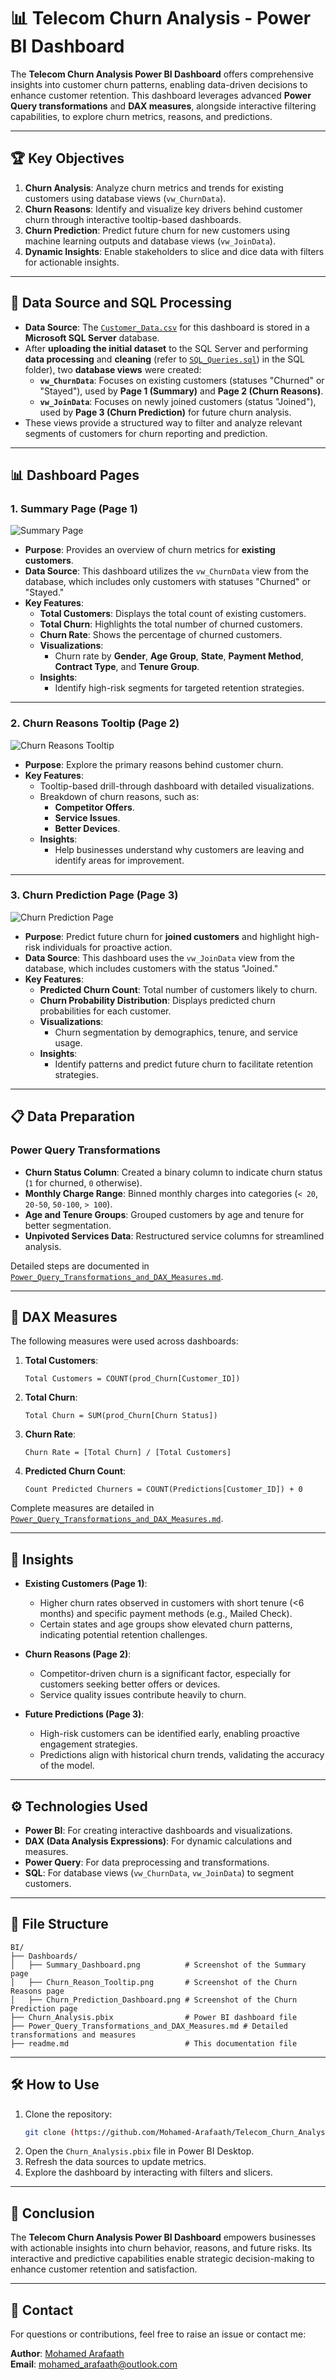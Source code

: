 # 📊 Telecom Churn Analysis - Power BI Dashboard

The **Telecom Churn Analysis Power BI Dashboard** offers comprehensive insights into customer churn patterns, enabling data-driven decisions to enhance customer retention. This dashboard leverages advanced **Power Query transformations** and **DAX measures**, alongside interactive filtering capabilities, to explore churn metrics, reasons, and predictions.

---

## 🏆 Key Objectives

1. **Churn Analysis**: Analyze churn metrics and trends for existing customers using database views (`vw_ChurnData`).
2. **Churn Reasons**: Identify and visualize key drivers behind customer churn through interactive tooltip-based dashboards.
3. **Churn Prediction**: Predict future churn for new customers using machine learning outputs and database views (`vw_JoinData`).
4. **Dynamic Insights**: Enable stakeholders to slice and dice data with filters for actionable insights.

---

## 🔗 Data Source and SQL Processing

- **Data Source**: The [`Customer_Data.csv`](../Dataset/Customer_Data.csv) for this dashboard is stored in a **Microsoft SQL Server** database.
- After **uploading the initial dataset** to the SQL Server and performing **data processing** and **cleaning** (refer to [`SQL_Queries.sql`](../SQL/SQL_Queries.sql)) in the SQL folder), two **database views** were created:
  - **`vw_ChurnData`**: Focuses on existing customers (statuses "Churned" or "Stayed"), used by **Page 1 (Summary)** and **Page 2 (Churn Reasons)**.
  - **`vw_JoinData`**: Focuses on newly joined customers (status "Joined"), used by **Page 3 (Churn Prediction)** for future churn analysis.
- These views provide a structured way to filter and analyze relevant segments of customers for churn reporting and prediction.

---

## 📊 Dashboard Pages

### **1. Summary Page (Page 1)**

![Summary Page](Dashboard/Summary_Dashboard.png)

- **Purpose**: Provides an overview of churn metrics for **existing customers**.
- **Data Source**: This dashboard utilizes the `vw_ChurnData` view from the database, which includes only customers with statuses "Churned" or "Stayed."
- **Key Features**:
  - **Total Customers**: Displays the total count of existing customers.
  - **Total Churn**: Highlights the total number of churned customers.
  - **Churn Rate**: Shows the percentage of churned customers.
  - **Visualizations**:
    - Churn rate by **Gender**, **Age Group**, **State**, **Payment Method**, **Contract Type**, and **Tenure Group**.
  - **Insights**:
    - Identify high-risk segments for targeted retention strategies.

---

### **2. Churn Reasons Tooltip (Page 2)**

![Churn Reasons Tooltip](Dashboard/Churn_Reasons_Dashboard.png)

- **Purpose**: Explore the primary reasons behind customer churn.
- **Key Features**:
  - Tooltip-based drill-through dashboard with detailed visualizations.
  - Breakdown of churn reasons, such as:
    - **Competitor Offers**.
    - **Service Issues**.
    - **Better Devices**.
  - **Insights**:
    - Help businesses understand why customers are leaving and identify areas for improvement.

---

### **3. Churn Prediction Page (Page 3)**

![Churn Prediction Page](Dashboard/Churn_Prediction_Dashboard.png)

- **Purpose**: Predict future churn for **joined customers** and highlight high-risk individuals for proactive action.
- **Data Source**: This dashboard uses the `vw_JoinData` view from the database, which includes customers with the status "Joined."
- **Key Features**:
  - **Predicted Churn Count**: Total number of customers likely to churn.
  - **Churn Probability Distribution**: Displays predicted churn probabilities for each customer.
  - **Visualizations**:
    - Churn segmentation by demographics, tenure, and service usage.
  - **Insights**:
    - Identify patterns and predict future churn to facilitate retention strategies.

---

## 📋 Data Preparation

### **Power Query Transformations**

- **Churn Status Column**: Created a binary column to indicate churn status (`1` for churned, `0` otherwise).
- **Monthly Charge Range**: Binned monthly charges into categories (`< 20`, `20-50`, `50-100`, `> 100`).
- **Age and Tenure Groups**: Grouped customers by age and tenure for better segmentation.
- **Unpivoted Services Data**: Restructured service columns for streamlined analysis.

Detailed steps are documented in [`Power_Query_Transformations_and_DAX_Measures.md`](./Power_Query_Transformations_and_DAX_Measures.md).

---

## 🧮 DAX Measures

The following measures were used across dashboards:

1. **Total Customers**:
   ~~~dax
   Total Customers = COUNT(prod_Churn[Customer_ID])
   ~~~

2. **Total Churn**:
   ~~~dax
   Total Churn = SUM(prod_Churn[Churn Status])
   ~~~

3. **Churn Rate**:
   ~~~dax
   Churn Rate = [Total Churn] / [Total Customers]
   ~~~

4. **Predicted Churn Count**:
   ~~~dax
   Count Predicted Churners = COUNT(Predictions[Customer_ID]) + 0
   ~~~

Complete measures are detailed in [`Power_Query_Transformations_and_DAX_Measures.md`](./Power_Query_Transformations_and_DAX_Measures.md).

---

## 🌟 Insights

- **Existing Customers (Page 1)**:
  - Higher churn rates observed in customers with short tenure (<6 months) and specific payment methods (e.g., Mailed Check).
  - Certain states and age groups show elevated churn patterns, indicating potential retention challenges.

- **Churn Reasons (Page 2)**:
  - Competitor-driven churn is a significant factor, especially for customers seeking better offers or devices.
  - Service quality issues contribute heavily to churn.

- **Future Predictions (Page 3)**:
  - High-risk customers can be identified early, enabling proactive engagement strategies.
  - Predictions align with historical churn trends, validating the accuracy of the model.

---

## ⚙️ Technologies Used

- **Power BI**: For creating interactive dashboards and visualizations.
- **DAX (Data Analysis Expressions)**: For dynamic calculations and measures.
- **Power Query**: For data preprocessing and transformations.
- **SQL**: For database views (`vw_ChurnData`, `vw_JoinData`) to segment customers.

---

## 📁 File Structure

~~~plaintext
BI/
├── Dashboards/
│   ├── Summary_Dashboard.png          # Screenshot of the Summary page
│   ├── Churn_Reason_Tooltip.png       # Screenshot of the Churn Reasons page
│   ├── Churn_Prediction_Dashboard.png # Screenshot of the Churn Prediction page
├── Churn_Analysis.pbix                # Power BI dashboard file
├── Power_Query_Transformations_and_DAX_Measures.md # Detailed transformations and measures
├── readme.md                          # This documentation file
~~~

---

## 🛠️ How to Use

1. Clone the repository:
   ~~~bash
   git clone (https://github.com/Mohamed-Arafaath/Telecom_Churn_Analysis
   ~~~
2. Open the `Churn_Analysis.pbix` file in Power BI Desktop.
3. Refresh the data sources to update metrics.
4. Explore the dashboard by interacting with filters and slicers.

---

## 🚀 Conclusion

The **Telecom Churn Analysis Power BI Dashboard** empowers businesses with actionable insights into churn behavior, reasons, and future risks. Its interactive and predictive capabilities enable strategic decision-making to enhance customer retention and satisfaction.

---

## 📧 Contact

For questions or contributions, feel free to raise an issue or contact me:

**Author**: [Mohamed Arafaath](https://www.linkedin.com/in/mohamed-arafaath/)  
**Email**: mohamed_arafaath@outlook.com  

